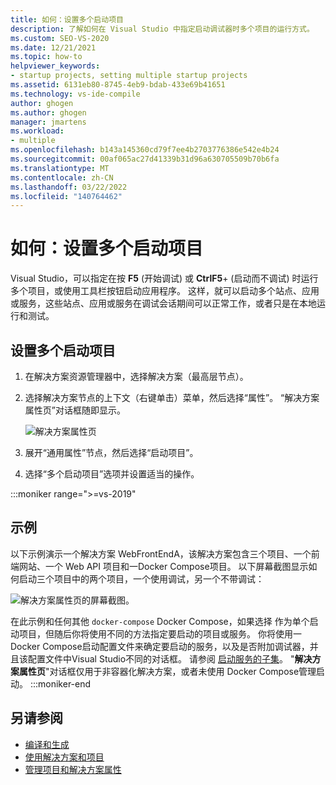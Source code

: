 ```yaml
---
title: 如何：设置多个启动项目
description: 了解如何在 Visual Studio 中指定启动调试器时多个项目的运行方式。
ms.custom: SEO-VS-2020
ms.date: 12/21/2021
ms.topic: how-to
helpviewer_keywords:
- startup projects, setting multiple startup projects
ms.assetid: 6131eb80-8745-4eb9-bdab-433e69b41651
ms.technology: vs-ide-compile
author: ghogen
ms.author: ghogen
manager: jmartens
ms.workload:
- multiple
ms.openlocfilehash: b143a145360cd79f7ee4b2703776386e542e4b24
ms.sourcegitcommit: 00af065ac27d41339b31d96a630705509b70b6fa
ms.translationtype: MT
ms.contentlocale: zh-CN
ms.lasthandoff: 03/22/2022
ms.locfileid: "140764462"
---
```

# <a name="how-to-set-multiple-startup-projects"></a>如何：设置多个启动项目

Visual Studio，可以指定在按 **F5** (开始调试) 或 **CtrlF5**+ (启动而不调试) 时运行多个项目，或使用工具栏按钮启动应用程序。 这样，就可以启动多个站点、应用或服务，这些站点、应用或服务在调试会话期间可以正常工作，或者只是在本地运行和测试。

## <a name="to-set-multiple-startup-projects"></a>设置多个启动项目

1. 在解决方案资源管理器中，选择解决方案（最高层节点）。

2. 选择解决方案节点的上下文（右键单击）菜单，然后选择“属性”。 “解决方案属性页”对话框随即显示。

   ![解决方案属性页](media/vs-2022/solution-properties-startup-projects.png)

3. 展开“通用属性”节点，然后选择“启动项目”。

4. 选择“多个启动项目”选项并设置适当的操作。

:::moniker range=">=vs-2019"

## <a name="example"></a>示例

以下示例演示一个解决方案 WebFrontEndA，该解决方案包含三个项目、一个前端网站、一个 Web API 项目和一Docker Compose项目。 以下屏幕截图显示如何启动三个项目中的两个项目，一个使用调试，另一个不带调试：

![解决方案属性页的屏幕截图。](media/vs-2022/startup-projects.png)

在此示例和任何其他 `docker-compose` Docker Compose，如果选择 作为单个启动项目，但随后你将使用不同的方法指定要启动的项目或服务。 你将使用一Docker Compose启动配置文件来确定要启动的服务，以及是否附加调试器，并且该配置文件中Visual Studio不同的对话框。 请参阅 [启动服务的子集](../containers/launch-profiles.md)。 "**解决方案属性页**"对话框仅用于非容器化解决方案，或者未使用 Docker Compose管理启动。
:::moniker-end

## <a name="see-also"></a>另请参阅

- [编译和生成](../ide/compiling-and-building-in-visual-studio.md)
- [使用解决方案和项目](../ide/creating-solutions-and-projects.md)
- [管理项目和解决方案属性](../ide/managing-project-and-solution-properties.md)

